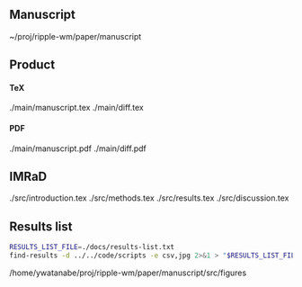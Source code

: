 ## Manuscript
~/proj/ripple-wm/paper/manuscript

## Product
#### TeX
./main/manuscript.tex
./main/diff.tex

#### PDF
./main/manuscript.pdf
./main/diff.pdf

## IMRaD
./src/introduction.tex
./src/methods.tex
./src/results.tex
./src/discussion.tex

## Results list

``` bash
RESULTS_LIST_FILE=./docs/results-list.txt
find-results -d ../../code/scripts -e csv,jpg 2>&1 > "$RESULTS_LIST_FILE" &
```


/home/ywatanabe/proj/ripple-wm/paper/manuscript/src/figures
